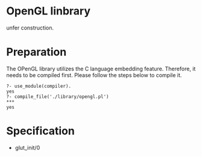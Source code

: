 # OpenGL linbrary
unfer construction.

# Preparation
The OPenGL library utilizes the C language embedding feature. Therefore, it needs to be compiled first. Please follow the steps below to compile it.

```
?- use_module(compiler).
yes
?- compile_file('./library/opengl.pl')
***
yes
```

# Specification

- glut_init/0
